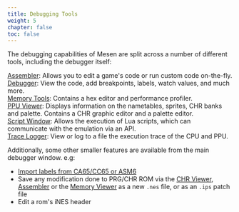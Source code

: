 ```yaml
---
title: Debugging Tools
weight: 5
chapter: false
toc: false
---
```


The debugging capabilities of Mesen are split across a number of different tools, including the debugger itself:

[Assembler](/debugging/assembler.html): Allows you to edit a game's code or run custom code on-the-fly.  
[Debugger](/debugging/debugger.html): View the code, add breakpoints, labels, watch values, and much more.   
[Memory Tools](/debugging/memorytools.html): Contains a hex editor and performance profiler.      
[PPU Viewer](/debugging/ppuviewer.html):  Displays information on the nametables, sprites, CHR banks and palette. Contains a CHR graphic editor and a palette editor.    
[Script Window](/debugging/scriptwindow.html):  Allows the execution of Lua scripts, which can communicate with the emulation via an API.   
[Trace Logger](/debugging/tracelogger.html):  View or log to a file the execution trace of the CPU and PPU.

Additionally, some other smaller features are available from the main debugger window.  e.g:

-  [Import labels from CA65/CC65 or ASM6](/debugging/debuggerintegration.html)  
-  Save any modification done to PRG/CHR ROM via the [CHR Viewer](/debugging/ppuviewer.html#chr-viewer), [Assembler](/debugging/assembler.html) or the [Memory Viewer](/debugging/memorytools.html#memory-viewer) as a new `.nes` file, or as an `.ips` patch file
-  Edit a rom's iNES header
